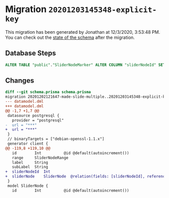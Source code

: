 # Migration `20201203145348-explicit-key`

This migration has been generated by Jonathan at 12/3/2020, 3:53:48 PM.
You can check out the [state of the schema](./schema.prisma) after the migration.

## Database Steps

```sql
ALTER TABLE "public"."SliderNodeMarker" ALTER COLUMN "sliderNodeId" SET NOT NULL
```

## Changes

```diff
diff --git schema.prisma schema.prisma
migration 20201202121647-made-slide-multiple..20201203145348-explicit-key
--- datamodel.dml
+++ datamodel.dml
@@ -1,7 +1,7 @@
 datasource postgresql {
   provider = "postgresql"
-  url = "***"
+  url = "***"
 }
 // binaryTargets = ["debian-openssl-1.1.x"]
 generator client {
@@ -119,8 +119,10 @@
   id        Int          @id @default(autoincrement())
   range     SliderNodeRange
   label     String
   subLabel  String
+  sliderNodeId  Int
+  sliderNode    SliderNode  @relation(fields: [sliderNodeId], references: [id])
 }
 model SliderNode {
   id        Int          @id @default(autoincrement())
```


